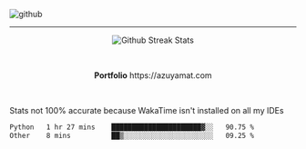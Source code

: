 ![github](https://media.discordapp.net/attachments/881363147364118528/1142610121697021952/background.png?width=1000&height=300)<br>
___
<p align="center">
  <img alt="Github Streak Stats" src="https://streak-stats.demolab.com?user=Azuyamat&theme=transparent&hide_border=true"/>
</p><br>
<p align="center">
      <strong>Portfolio</strong> https://azuyamat.com
</p><br>

Stats not 100% accurate because WakaTime isn't installed on all my IDEs
<!--START_SECTION:waka-->

```txt
Python   1 hr 27 mins    ██████████████████████▓░░   90.75 %
Other    8 mins          ██▒░░░░░░░░░░░░░░░░░░░░░░   09.25 %
```

<!--END_SECTION:waka-->
